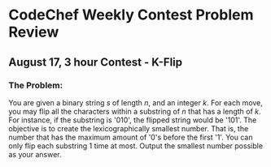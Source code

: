 # CodeChef Weekly Contest Problem Review
## August 17, 3 hour Contest - K-Flip

### The Problem:
You are given a binary string *_s_* of length *_n_*, and an integer *_k_*.
For each move, you may flip all the characters within a substring of *_n_* 
that has a length of *_k_*. For instance, if the substring is '010', the
flipped string would be '101'. The objective is to create the lexicographically 
smallest number. That is, the number that has the maximum amount of '0's
before the first '1'. You can only flip each substring 1 time at most. Output
the smallest number possible as your answer.
